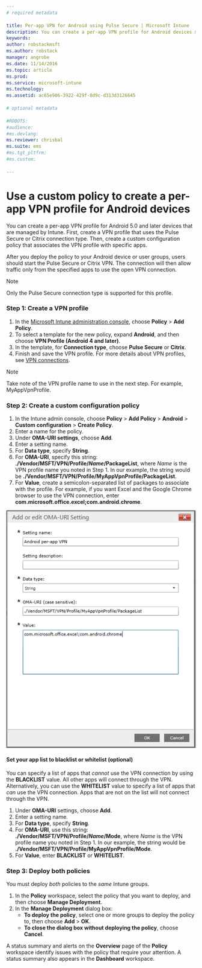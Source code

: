 ```yaml
---
# required metadata

title: Per-app VPN for Android using Pulse Secure | Microsoft Intune
description: You can create a per-app VPN profile for Android devices managed by Intune.
keywords:
author: robstackmsft
ms.author: robstack
manager: angrobe
ms.date: 11/14/2016
ms.topic: article
ms.prod:
ms.service: microsoft-intune
ms.technology:
ms.assetid: ac65e906-3922-429f-8d9c-d313d3126645

# optional metadata

#ROBOTS:
#audience:
#ms.devlang:
ms.reviewer: chrisbal
ms.suite: ems
#ms.tgt_pltfrm:
#ms.custom:

---
```


# Use a custom policy to create a per-app VPN profile for Android devices

You can create a per-app VPN profile for Android 5.0 and later devices that are managed by Intune. First, create a VPN profile that uses the Pulse Secure or Citrix connection type. Then, create a custom configuration policy that associates the VPN profile with specific apps. 

After you deploy the policy to your Android device or user groups, users should start the Pulse Secure or Citrix VPN. The connection will then allow traffic only from the specified apps to use the open VPN connection.

> [!NOTE]
>
> Only the Pulse Secure connection type is supported for this profile.


### Step 1: Create a VPN profile

1. In the [Microsoft Intune administration console](https://manage.microsoft.com), choose **Policy** > **Add Policy**.
2. To select a template for the new policy, expand **Android**, and then choose **VPN Profile (Android 4 and later)**.
3. In the template, for **Connection type**, choose **Pulse Secure** or **Citrix**.
4. Finish and save the VPN profile. For more details about VPN profiles, see [VPN connections](../deploy-use/vpn-connections-in-microsoft-intune.md).

> [!NOTE]
>
> Take note of the VPN profile name to use in the next step. For example, MyAppVpnProfile.

### Step 2: Create a custom configuration policy

   1. In the Intune admin console, choose **Policy** > **Add Policy** > **Android** > **Custom configuration** > **Create Policy**.
   2. Enter a name for the policy.
   3. Under **OMA-URI settings**, choose **Add**.
   4. Enter a setting name.
   5. For **Data type**, specify **String**.
   6. For **OMA-URI**, specify this string: **./Vendor/MSFT/VPN/Profile/*Name*/PackageList**, where *Name* is the VPN profile name you noted in Step 1. In our example, the string would be **./Vendor/MSFT/VPN/Profile/MyAppVpnProfile/PackageList**.
   7.	For **Value**, create a semicolon-separated list of packages to associate with the profile. For example, if you want Excel and the Google Chrome browser to use the VPN connection, enter **com.microsoft.office.excel;com.android.chrome**.

![Example Android per-app VPN custom policy](./media/android_per_app_vpn_oma_uri.png)

#### Set your app list to blacklist or whitelist (optional)
  You can specify a list of apps that *cannot* use the VPN connection by using the **BLACKLIST** value. All other apps will connect through the VPN.
  Alternatively, you can use the **WHITELIST** value to specify a list of apps that *can* use the VPN connection. Apps that are not on the list will not connect through the VPN.
  1.	Under **OMA-URI** settings, choose **Add**.
  2.	Enter a setting name.
  3.	For **Data type**, specify **String**.
  4.	For **OMA-URI**, use this string: **./Vendor/MSFT/VPN/Profile/*Name*/Mode**, where *Name* is the VPN profile name you noted in Step 1. In our example, the string would be **./Vendor/MSFT/VPN/Profile/MyAppVpnProfile/Mode**.
  5.	For **Value**, enter **BLACKLIST** or **WHITELIST**.



### Step 3: Deploy both policies

You must deploy *both* policies to the *same* Intune groups.

1.  In the **Policy** workspace, select the policy that you want to deploy, and then choose **Manage Deployment**.
2.  In the **Manage Deployment** dialog box:
    -   **To deploy the policy**, select one or more groups to deploy the policy to, then choose **Add** > **OK**.
    -   **To close the dialog box without deploying the policy**, choose **Cancel**.

A status summary and alerts on the **Overview** page of the **Policy** workspace identify issues with the policy that require your attention. A status summary also appears in the **Dashboard** workspace.
